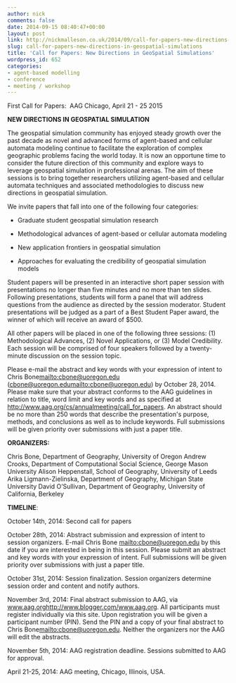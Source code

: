 ```yaml
---
author: nick
comments: false
date: 2014-09-15 08:40:47+00:00
layout: post
link: http://nickmalleson.co.uk/2014/09/call-for-papers-new-directions-in-geospatial-simulations/
slug: call-for-papers-new-directions-in-geospatial-simulations
title: 'Call for Papers: New Directions in GeoSpatial Simulations'
wordpress_id: 652
categories:
- agent-based modelling
- conference
- meeting / workshop
---
```


First Call for Papers:  AAG Chicago, April 21 - 25 2015

**NEW DIRECTIONS IN GEOSPATIAL SIMULATION**

The geospatial simulation community has enjoyed steady growth over the past decade as novel and advanced forms of agent-based and cellular automata modeling continue to facilitate the exploration of complex geographic problems facing the world today. It is now an opportune time to consider the future direction of this community and explore ways to leverage geospatial simulation in professional arenas. The aim of these sessions is to bring together researchers utilizing agent-based and cellular automata techniques and associated methodologies to discuss new directions in geospatial simulation.

We invite papers that fall into one of the following four categories:



	
  * Graduate student geospatial simulation research

	
  * Methodological advances of agent-based or cellular automata modeling

	
  * New application frontiers in geospatial simulation

	
  * Approaches for evaluating the credibility of geospatial simulation models


Student papers will be presented in an interactive short paper session with presentations no longer than five minutes and no more than ten slides. Following presentations, students will form a panel that will address questions from the audience as directed by the session moderator. Student presentations will be judged as a part of a Best Student Paper award, the winner of which will receive an award of $500.

All other papers will be placed in one of the following three sessions: (1) Methodological Advances, (2) Novel Applications, or (3) Model Credibility. Each session will be comprised of four speakers followed by a twenty-minute discussion on the session topic.

Please e-mail the abstract and key words with your expression of intent to Chris Bone<mailto:cbone@uoregon.edu> (cbone@uoregon.edu<mailto:cbone@uoregon.edu>) by October 28, 2014. Please make sure that your abstract conforms to the AAG guidelines in relation to title, word limit and key words and as specified at http://www.aag.org/cs/annualmeeting/call_for_papers. An abstract should be no more than 250 words that describe the presentation's purpose, methods, and conclusions as well as to include keywords. Full submissions will be given priority over submissions with just a paper title.

**ORGANIZERS:**

Chris Bone, Department of Geography, University of Oregon
Andrew Crooks, Department of Computational Social Science, George Mason University
Alison Heppenstall, School of Geography, University of Leeds
Arika Ligmann-Zielinska, Department of Geography, Michigan State University
David O’Sullivan, Department of Geography, University of California, Berkeley

**TIMELINE**:

October 14th, 2014: Second call for papers

October 28th, 2014: Abstract submission and expression of intent to session organizers. E-mail Chris Bone <mailto:cbone@uoregon.edu> by this date if you are interested in being in this session. Please submit an abstract and key words with your expression of intent. Full submissions will be given priority over submissions with just a paper title.

October 31st, 2014: Session finalization. Session organizers determine session order and content and notify authors.

November 3rd, 2014: Final abstract submission to AAG, via www.aag.org<http://www.blogger.com/www.aag.org>. All participants must register individually via this site. Upon registration you will be given a participant number (PIN). Send the PIN and a copy of your final abstract to Chris Bone<mailto:cbone@uoregon.edu>. Neither the organizers nor the AAG will edit the abstracts.

November 5th, 2014: AAG registration deadline. Sessions submitted to AAG for approval.

April 21-25, 2014: AAG meeting, Chicago, Illinois, USA.
